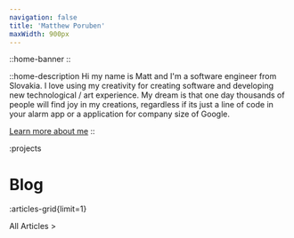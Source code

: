 ```yaml
---
navigation: false
title: 'Matthew Poruben'
maxWidth: 900px
---
```


::home-banner
::


::home-description
Hi my name is Matt and I'm a software engineer from Slovakia. I love using my creativity
for creating software and developing new technological / art experience. My dream is that
one day thousands of people will find joy in my creations, regardless if its just a line
of code in your alarm app or a application for company size of Google.

[Learn more about me](about)
::


:projects


# Blog

:articles-grid{limit=1}

<router-link to="/blog">All Articles > </router-link>
